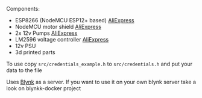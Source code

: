 Components:

- ESP8266 (NodeMCU ESP12+ based) [AliExpress](https://www.aliexpress.com/store/product/S50FH-YB03-YD03-Y-board-LJ41-06153A-LJ92-01611A-In-stock-Best-price-and-good-service/318950_596445185.html?spm=2114.10010108.1000023.17.678a8697rU7Fmm)
- NodeMCU motor shield [AliExpress](https://www.aliexpress.com/item/NodeMcu-Lua-WIFI-development-board-based-on-the-ESP8266-Internet-of-things/32331560901.html)
- 2x 12v Pumps [AliExpress](https://www.aliexpress.com/item/2016-Newest-Genuine-DC-Water-pump-240L-H-12V-Mini-Ultra-Quiet-Black-Pump-Drop-Shipping/32669230050.html)
- LM2596 voltage controller [AliExpress](https://www.aliexpress.com/item/10pcslot-LM2596s-DC-DC-step-down-power-supply-module-3A-adjustable-step-down-module-LM2596-voltage/890333309.html)
- 12v PSU
- 3d printed parts

To use copy `src/credentials_example.h` to `src/credentials.h` and put your data to the file

Uses [Blynk](https://blynk.cc) as a server. If you want to use it on your own blynk server take a look on blynkk-docker project


